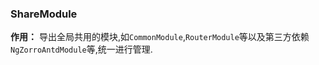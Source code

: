 ### ShareModule

**作用：**  导出全局共用的模块,如`CommonModule`,`RouterModule`等以及第三方依赖`NgZorroAntdModule`等,统一进行管理.
